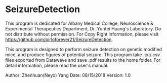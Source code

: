 # SeizureDetection
This program is dedicated for Albany Medical College, Neuroscience & Experimental Therapeutics Department, Dr. Yunfei Huang's Laboratory.
Do not distribute without permission. For Copy Right information, please visit https://github.com/pirloforever21/SeizureDetection.

This program is designed to perform seizure detection on genetic modified mice, and produce figures of potential seizure.
This program take .txt/.csv files exported from Datawave and save .pdf results to the home folder.
For detail information, please read the user's manual.

Author: Zhenhuan(Neyo) Yang
Date: 08/15/2018
Version: 1.0
